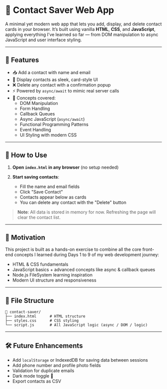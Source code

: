 # 📇 Contact Saver Web App

A minimal yet modern web app that lets you add, display, and delete contact cards in your browser. It’s built using vanilla **HTML**, **CSS**, and **JavaScript**, applying everything I’ve learned so far — from DOM manipulation to async JavaScript and user interface styling.

---

## 🌟 Features

- 📥 Add a contact with name and email
- 🎴 Display contacts as sleek, card-style UI
- ❌ Delete any contact with a confirmation popup
- ⚡ Powered by `async/await` to mimic real server calls
- 🧠 Concepts covered:
  - DOM Manipulation
  - Form Handling
  - Callback Queues
  - Async JavaScript (`async/await`)
  - Functional Programming Patterns
  - Event Handling
  - UI Styling with modern CSS

---

## 🚀 How to Use

1. **Open `index.html` in any browser** (no setup needed)

2. **Start saving contacts**:
   - Fill the name and email fields
   - Click "Save Contact"
   - Contacts appear below as cards
   - You can delete any contact with the "Delete" button

> **Note**: All data is stored in memory for now. Refreshing the page will clear the contact list.  


---

## 🎯 Motivation

This project is built as a hands-on exercise to combine all the core front-end concepts I learned during Days 1 to 9 of my web development journey:
- HTML & CSS fundamentals
- JavaScript basics + advanced concepts like async & callback queues
- Node.js FileSystem learning inspiration
- Modern UI structure and responsiveness

---

## 📁 File Structure

```
📁 contact-saver/
├── index.html      # HTML structure
├── styles.css      # CSS styling
└── script.js       # All JavaScript logic (async / DOM / logic)
```

---

## 🛠️ Future Enhancements

- Add `localStorage` or IndexedDB for saving data between sessions
- Add phone number and profile photo fields
- Validation for duplicate emails
- Dark mode toggle 🌙
- Export contacts as CSV
